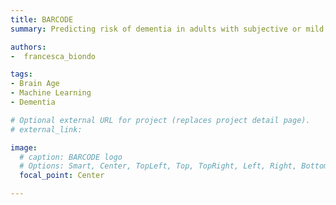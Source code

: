 ```yaml
---
title: BARCODE
summary: Predicting risk of dementia in adults with subjective or mild cognitive impairment using the brain-age paradigm.

authors: 
-  francesca_biondo

tags:
- Brain Age
- Machine Learning
- Dementia

# Optional external URL for project (replaces project detail page).
# external_link: 

image:
  # caption: BARCODE logo
  # Options: Smart, Center, TopLeft, Top, TopRight, Left, Right, BottomLeft, Bottom, BottomRight
  focal_point: Center

---
```

